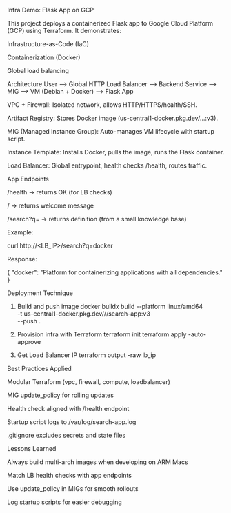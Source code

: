 Infra Demo: Flask App on GCP

This project deploys a containerized Flask app to Google Cloud Platform (GCP) using Terraform.
It demonstrates:

Infrastructure-as-Code (IaC)

Containerization (Docker)

Global load balancing

Architecture
User --> Global HTTP Load Balancer --> Backend Service --> MIG --> VM (Debian + Docker) --> Flask App


VPC + Firewall: Isolated network, allows HTTP/HTTPS/health/SSH.

Artifact Registry: Stores Docker image (us-central1-docker.pkg.dev/...:v3).

MIG (Managed Instance Group): Auto-manages VM lifecycle with startup script.

Instance Template: Installs Docker, pulls the image, runs the Flask container.

Load Balancer: Global entrypoint, health checks /health, routes traffic.

App Endpoints

/health → returns OK (for LB checks)

/ → returns welcome message

/search?q= → returns definition (from a small knowledge base)

Example:

curl http://<LB_IP>/search?q=docker


Response:

{
  "docker": "Platform for containerizing applications with all dependencies."
}

Deployment Technique
1. Build and push image
docker buildx build --platform linux/amd64 \
  -t us-central1-docker.pkg.dev/<PROJECT>/<REPO>/search-app:v3 \
  --push .

2. Provision infra with Terraform
terraform init
terraform apply -auto-approve

3. Get Load Balancer IP
terraform output -raw lb_ip

Best Practices Applied

Modular Terraform (vpc, firewall, compute, loadbalancer)

MIG update_policy for rolling updates

Health check aligned with /health endpoint

Startup script logs to /var/log/search-app.log

.gitignore excludes secrets and state files

Lessons Learned

Always build multi-arch images when developing on ARM Macs

Match LB health checks with app endpoints

Use update_policy in MIGs for smooth rollouts

Log startup scripts for easier debugging
